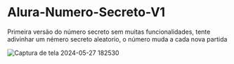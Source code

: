 # Alura-Numero-Secreto-V1
Primeira versão do número secreto sem muitas funcionalidades, tente adivinhar um némero secreto aleatorio, o número muda a cada nova partida

![Captura de tela 2024-05-27 182530](https://github.com/YgorDev/Alura-Numero-Secreto-V1/assets/165960020/0456e3f8-e162-413a-91ef-88fd81ccf66f)

